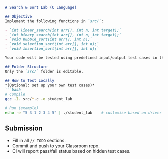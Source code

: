 ```markdown
# Search & Sort Lab (C Language)

## Objective
Implement the following functions in `src/`:

- `int linear_search(int arr[], int n, int target);`
- `int binary_search(int arr[], int n, int target);`
- `void bubble_sort(int arr[], int n);`
- `void selection_sort(int arr[], int n);`
- `void insertion_sort(int arr[], int n);`

Your code will be tested using predefined input/output test cases in the CI.

## Folder Structure
Only the `src/` folder is editable.

## How to Test Locally
*(Optional: set up your own test cases)*
```bash
# Compile
gcc -I. src/*.c -o student_lab

# Run (example)
echo -e "5 3 1 2 3 4 5" | ./student_lab    # customize based on driver spec
```

## Submission
- Fill in all `// TODO` sections.
- Commit and push to your Classroom repo.
- CI will report pass/fail status based on hidden test cases.
```
